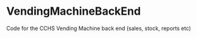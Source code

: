 VendingMachineBackEnd
=====================

Code for the CCHS Vending Machine back end (sales, stock, reports etc)
